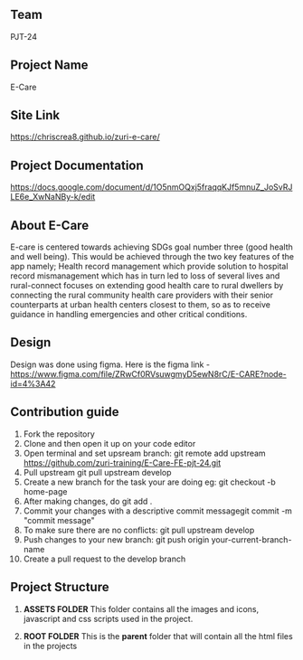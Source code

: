 <h2><bold>Team</bold></h2>
PJT-24

<h2><bold>Project Name</bold></h2>

E-Care


<h2><bold>Site Link</bold></h2>

https://chriscrea8.github.io/zuri-e-care/

<h2><bold>Project Documentation</bold></h2>

https://docs.google.com/document/d/1O5nmOQxj5fraqqKJf5mnuZ_JoSvRJLE6e_XwNaNBy-k/edit


<h2><bold>About E-Care</bold></h2>

E-care is centered towards achieving SDGs goal number three (good health and well being). This would be achieved through the two key features of the app namely; Health record management  which provide solution to hospital record mismanagement which has in turn led to loss of several lives and rural-connect    focuses on extending good health care to rural dwellers by connecting the rural community health care providers with their senior counterparts at urban health centers closest to them, so as to receive guidance in handling emergencies and other critical conditions.

<h2><bold>Design</bold></h2>

Design was done using figma. Here is the figma link - https://www.figma.com/file/ZRwCf0RVsuwgmyD5ewN8rC/E-CARE?node-id=4%3A42

<h2><bold>Contribution guide</bold></h2>


1. Fork the repository
2. Clone and then open it up on your code editor
3. Open terminal and set upsream branch: git remote add upstream https://github.com/zuri-training/E-Care-FE-pjt-24.git
4. Pull upstream git pull upstream develop
5. Create a new branch for the task your are doing eg: git checkout -b home-page
6. After making changes, do git add .
7. Commit your changes with a descriptive commit messagegit commit -m "commit message"
8. To make sure there are no conflicts: git pull upstream develop
9. Push changes to your new branch: git push origin your-current-branch-name
10. Create a pull request to the develop branch

<h2><bold>Project Structure</bold></h2>


1. **ASSETS FOLDER**
    This folder contains all the images and icons, javascript and css scripts used in the project.

2. **ROOT FOLDER**
    This is the **parent** folder that will contain all the html files in the projects




